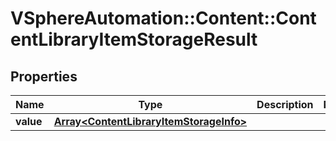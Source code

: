 # VSphereAutomation::Content::ContentLibraryItemStorageResult

## Properties
Name | Type | Description | Notes
------------ | ------------- | ------------- | -------------
**value** | [**Array&lt;ContentLibraryItemStorageInfo&gt;**](ContentLibraryItemStorageInfo.md) |  | 


